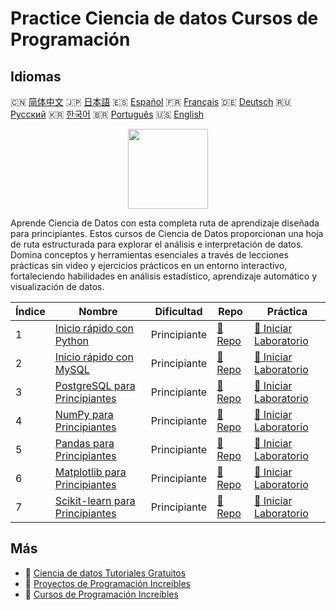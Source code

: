 # Practice Ciencia de datos Cursos de Programación

## Idiomas

🇨🇳 [简体中文](README_zh.md) 🇯🇵 [日本語](README_ja.md) 🇪🇸 [Español](README_es.md) 🇫🇷 [Français](README_fr.md) 🇩🇪 [Deutsch](README_de.md) 🇷🇺 [Русский](README_ru.md) 🇰🇷 [한국어](README_ko.md) 🇧🇷 [Português](README_pt.md) 🇺🇸 [English](README.md) 

<div align="center">
<img width="128px" src="https://file.labex.io/path/Ctx67nWJaNg4.png">
</div>

Aprende Ciencia de Datos con esta completa ruta de aprendizaje diseñada para principiantes. Estos cursos de Ciencia de Datos proporcionan una hoja de ruta estructurada para explorar el análisis e interpretación de datos. Domina conceptos y herramientas esenciales a través de lecciones prácticas sin video y ejercicios prácticos en un entorno interactivo, fortaleciendo habilidades en análisis estadístico, aprendizaje automático y visualización de datos.

|   Índice | Nombre                                                                                    | Dificultad   | Repo                                                                | Práctica                                                                         |
|----------|-------------------------------------------------------------------------------------------|--------------|---------------------------------------------------------------------|----------------------------------------------------------------------------------|
|        1 | [Inicio rápido con Python](https://labex.io/es/courses/quick-start-with-python)           | Principiante | [🔗 Repo](https://github.com/labex-labs/quick-start-with-python)    | [🚀 Iniciar Laboratorio](https://labex.io/es/courses/quick-start-with-python)    |
|        2 | [Inicio rápido con MySQL](https://labex.io/es/courses/quick-start-with-mysql)             | Principiante | [🔗 Repo](https://github.com/labex-labs/quick-start-with-mysql)     | [🚀 Iniciar Laboratorio](https://labex.io/es/courses/quick-start-with-mysql)     |
|        3 | [PostgreSQL para Principiantes](https://labex.io/es/courses/postgresql-for-beginners)     | Principiante | [🔗 Repo](https://github.com/labex-labs/postgresql-for-beginners)   | [🚀 Iniciar Laboratorio](https://labex.io/es/courses/postgresql-for-beginners)   |
|        4 | [NumPy para Principiantes](https://labex.io/es/courses/numpy-for-beginners)               | Principiante | [🔗 Repo](https://github.com/labex-labs/numpy-for-beginners)        | [🚀 Iniciar Laboratorio](https://labex.io/es/courses/numpy-for-beginners)        |
|        5 | [Pandas para Principiantes](https://labex.io/es/courses/pandas-for-beginners)             | Principiante | [🔗 Repo](https://github.com/labex-labs/pandas-for-beginners)       | [🚀 Iniciar Laboratorio](https://labex.io/es/courses/pandas-for-beginners)       |
|        6 | [Matplotlib para Principiantes](https://labex.io/es/courses/matplotlib-for-beginners)     | Principiante | [🔗 Repo](https://github.com/labex-labs/matplotlib-for-beginners)   | [🚀 Iniciar Laboratorio](https://labex.io/es/courses/matplotlib-for-beginners)   |
|        7 | [Scikit-learn para Principiantes](https://labex.io/es/courses/scikit-learn-for-beginners) | Principiante | [🔗 Repo](https://github.com/labex-labs/scikit-learn-for-beginners) | [🚀 Iniciar Laboratorio](https://labex.io/es/courses/scikit-learn-for-beginners) |

## Más

- 🔗 [Ciencia de datos Tutoriales Gratuitos](https://github.com/labex-labs/data-science-free-tutorials)
- 🔗 [Proyectos de Programación Increíbles](https://github.com/labex-labs/awesome-programming-projects)
- 🔗 [Cursos de Programación Increíbles](https://github.com/labex-labs/awesome-programming-courses)

